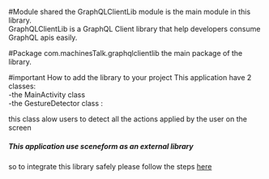 #Module shared
the GraphQLClientLib module is the main module in this library.<br>
GraphQLClientLib is a GraphQL Client library that help developers consume GraphQL apis easily.

#Package com.machinesTalk.graphqlclientlib
the main package of the library.

#important
How to add the library to your project
This application have 2 classes:
<br>
-the MainActivity class
<br>
-the GestureDetector class :

this class alow users to detect all the actions applied by the user on the screen

<h5> This application use sceneform as an external library</h5>
so to integrate this library safely please follow the steps <a href="https://fr.acervolima.com/comment-creer-une-application-android-de-realite-augmentee-simple/">here</a>